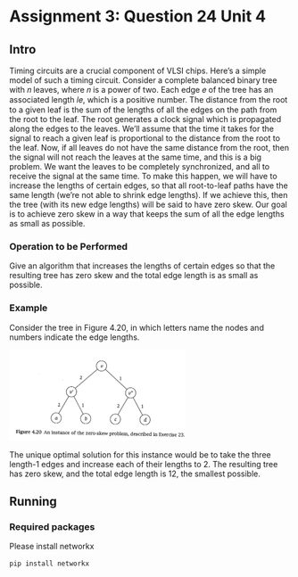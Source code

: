 # Assignment 3: Question 24 Unit 4

## Intro
Timing circuits are a crucial component of VLSI chips. Here’s a simple model of such a timing circuit. Consider a complete balanced binary tree with 𝑛 leaves, where 𝑛 is a power of two. Each edge 𝑒 of the tree has an associated length 𝑙𝑒, which is a positive number. The distance from the root to a given leaf is the sum of the lengths of all the edges on the path from the root to the leaf.
The root generates a clock signal which is propagated along the edges to the leaves. We’ll assume that the time it takes for the signal to reach a given leaf is proportional to the distance from the root to the leaf. Now, if all leaves do not have the same distance from the root, then the signal will not reach the leaves at the same time, and this is a big problem. We want the leaves to be completely synchronized, and all to receive the signal at the same time. To make this happen, we will have to increase the lengths of certain edges, so that all root-to-leaf paths have the same length (we’re not able to shrink edge lengths). If we achieve this, then the tree (with its new edge lengths) will be said to have zero skew. Our goal is to achieve zero skew in a way that keeps the sum of all the edge lengths as small as possible. 

### Operation to be Performed
Give an algorithm that increases the lengths of certain edges so that the resulting tree has zero skew and the total edge length is as small as possible. 

### Example 
Consider the tree in Figure 4.20, in which letters name the nodes and numbers indicate the edge lengths. 

![alt text](figure420.png)

The unique optimal solution for this instance would be to take the three length-1 edges and increase each of their lengths to 2. The resulting tree has zero skew, and the total edge length is 12, the smallest possible.

## Running

### Required packages
Please install networkx
```
pip install networkx
``` 